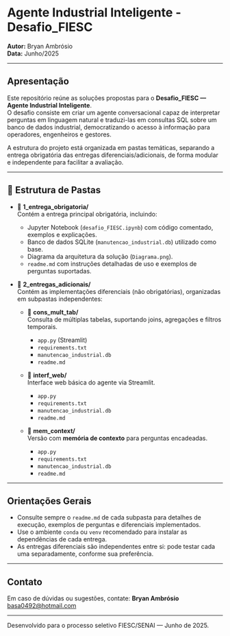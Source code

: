 #  Agente Industrial Inteligente - Desafio_FIESC

**Autor:** Bryan Ambrósio  
**Data:** Junho/2025

---

## Apresentação

Este repositório reúne as soluções propostas para o **Desafio_FIESC — Agente Industrial Inteligente**.  
O desafio consiste em criar um agente conversacional capaz de interpretar perguntas em linguagem natural e traduzi-las em consultas SQL sobre um banco de dados industrial, democratizando o acesso à informação para operadores, engenheiros e gestores.

A estrutura do projeto está organizada em pastas temáticas, separando a entrega obrigatória das entregas diferenciais/adicionais, de forma modular e independente para facilitar a avaliação.

---

## 📂 Estrutura de Pastas

- 📂 **1_entrega_obrigatoria/**  
  Contém a entrega principal obrigatória, incluindo:
  - Jupyter Notebook (`desafio_FIESC.ipynb`) com código comentado, exemplos e explicações.
  - Banco de dados SQLite (`manutencao_industrial.db`) utilizado como base.
  - Diagrama da arquitetura da solução (`Diagrama.png`).
  - `readme.md` com instruções detalhadas de uso e exemplos de perguntas suportadas.

- 📂 **2_entregas_adicionais/**  
  Contém as implementações diferenciais (não obrigatórias), organizadas em subpastas independentes:
  
    - 📂 **cons_mult_tab/**  
      Consulta de múltiplas tabelas, suportando joins, agregações e filtros temporais.
      - `app.py` (Streamlit)
      - `requirements.txt`
      - `manutencao_industrial.db`
      - `readme.md`

    - 📂 **interf_web/**  
      Interface web básica do agente via Streamlit.
      - `app.py`
      - `requirements.txt`
      - `manutencao_industrial.db`
      - `readme.md`

    - 📂 **mem_context/**  
      Versão com **memória de contexto** para perguntas encadeadas.
      - `app.py`
      - `requirements.txt`
      - `manutencao_industrial.db`
      - `readme.md`

---

## Orientações Gerais

- Consulte sempre o `readme.md` de cada subpasta para detalhes de execução, exemplos de perguntas e diferenciais implementados.
- Use o ambiente `conda` ou `venv` recomendado para instalar as dependências de cada entrega.
- As entregas diferenciais são independentes entre si: pode testar cada uma separadamente, conforme sua preferência.

---

## Contato

Em caso de dúvidas ou sugestões, contate:
**Bryan Ambrósio**  
basa0492@hotmail.com

---

Desenvolvido para o processo seletivo FIESC/SENAI — Junho de 2025.
